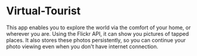# Virtual-Tourist
This app enables you to explore the world via the comfort of your home, or wherever you are.
Using the Flickr API, it can show you pictures of tapped places.
It also stores these photos persistently, so you can continue your photo viewing even when you don't have internet connection.
